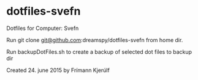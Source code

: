 # dotfiles-svefn
Dotfiles for Computer: Svefn

Run git clone git@github.com:dreamspy/dotfiles-svefn from home dir.

Run backupDotFiles.sh to create a backup of selected dot files to backup dir

Created 24. june 2015 by Frímann Kjerúlf

